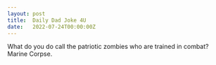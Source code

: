 ```yaml
---
layout: post
title:  Daily Dad Joke 4U
date:   2022-07-24T00:00:00Z
---
```

What do you do call the patriotic zombies who are trained in combat? Marine Corpse.
